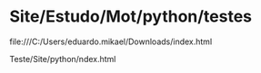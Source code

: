 # Site/Estudo/Mot/python/testes

file:///C:/Users/eduardo.mikael/Downloads/index.html


Teste/Site/python/ndex.html

